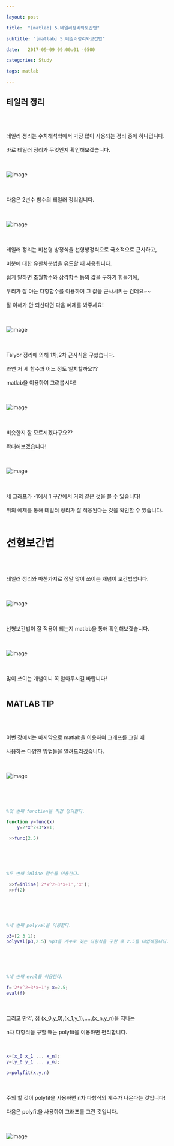 ```yaml
---

layout: post

title:  "[matlab] 5.테일러정리와보간법"

subtitle: "[matlab] 5.테일러정리와보간법"

date:   2017-09-09 09:00:01 -0500

categories: Study

tags: matlab

---
```


## 테일러 정리

<br>
<br>

테일러 정리는 수치해석학에서 가장 많이 사용되는 정리 중에 하나입니다.
<br>
<br>
바로 테일러 정리가 무엇인지 확인해보겠습니다.
<br>
<br>
<br>

![image](/image/matlab_img/matlab_15.png)

<br>
<br>
다음은 2변수 함수의 테일러 정리입니다.
<br>
<br>
<br>

![image](/image/matlab_img/matlab_16.png)

<br>
<br>
테일러 정리는 비선형 방정식을 선형방정식으로 국소적으로 근사하고,
<br>
<br>
미분에 대한 유한차분법을 유도할 때 사용됩니다.
<br>
<br>
쉽게 말하면 초월함수와 삼각함수 등의 값을 구하기 힘들기에,
<br>
<br>
우리가 잘 아는 다항함수를 이용하여 그 값을 근사시키는 건데요~~
<br>
<br>
잘 이해가 안 되신다면 다음 예제를 봐주세요!
<br>
<br>
<br>

![image](/image/matlab_img/matlab_17.png)

<br>
<br>
Talyor 정리에 의해 1차,2차 근사식을 구했습니다.
<br>
<br>
과연 저 세 함수과 어느 정도 일치할까요??
<br>
<br>
matlab을 이용하여 그려봅시다!
<br>
<br>
<br>

![image](/image/matlab_img/matlab_18.png)

<br>
<br>
비슷한지 잘 모르시겠다구요?? 
<br>
<br>
확대해보겠습니다!
<br>
<br>
<br>

![image](/image/matlab_img/matlab_19.png)

<br>
<br>
세 그래프가 -1에서 1 구간에서 거의 같은 것을 볼 수 있습니다!
<br>
<br>
위의 예제를 통해 테일러 정리가 잘 적용된다는 것을 확인할 수 있습니다.

<br>
<br>

# 선형보간법

<br>
<br>

테일러 정리와 마찬가지로 정말 많이 쓰이는 개념이 보간법입니다.
<br>
<br>
<br>

![image](/image/matlab_img/matlab_20.png)

<br>
<br>
선형보간법이 잘 적용이 되는지 matlab을 통해 확인해보겠습니다.
<br>
<br>
<br>

![image](/image/matlab_img/matlab_21.png)

<br>
<br>
많이 쓰이는 개념이니 꼭 알아두시길 바랍니다!

<br>
<br>

## MATLAB TIP

<br>
<br>

이번 장에서는 마지막으로 matlab을 이용하여 그래프를 그릴 때
<br>
<br>
사용하는 다양한 방법들을 알려드리겠습니다.
<br>
<br>
<br>

![image](/image/matlab_img/matlab_22.png)

<br>
<br>
<br>

```matlab
%첫 번째 function을 직접 정의한다.

function y=func(x)
	y=2*x^2+3*x+1;

 >>func(2.5)
```

<br>
<br>
<br>

```matlab
%두 번째 inline 함수를 이용한다.

 >>f=inline('2*x^2+3*x+1','x');
 >>f(2)
```

<br>
<br>
<br>

```matlab
%세 번째 polyval을 이용한다.

p3=[2 3 1];
polyval(p3,2.5) %p3를 계수로 갖는 다항식을 구한 후 2.5를 대입해줍니다.
```

<br>
<br>
<br>

```matlab
%네 번째 eval를 이용한다.

f='2*x^2+3*x+1'; x=2.5;
eval(f)
```

<br>
<br>
그리고 만약, 점 (x_0,y_0),(x_1,y_1),....,(x_n,y_n)을 지나는
<br>
<br>
n차 다항식을 구할 때는 polyfit을 이용하면 편리합니다.
<br>
<br>
<br>

```matlab
x=[x_0 x_1 ... x_n];
y=[y_0 y_1 ... y_n];

p=polyfit(x,y,n)
```

<br>
<br>
주의 할 것이 polyfit을 사용하면 n차 다항식의 계수가 나온다는 것입니다!
<br>
<br>
다음은 polyfit을 사용하여 그래프를 그린 것입니다.
<br>
<br>
<br>

![image](/image/matlab_img/matlab_23.png)


